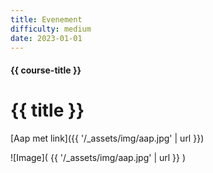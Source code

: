 ```yaml
---
title: Evenement
difficulty: medium
date: 2023-01-01
---
```


#### {{ course-title }}
# {{ title }}

[Aap met link]({{ '/_assets/img/aap.jpg' | url }})

![Image]( {{ '/_assets/img/aap.jpg' | url }} )